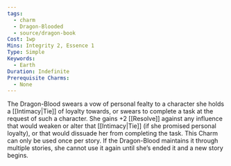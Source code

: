 ```yaml
---
tags:
  - charm
  - Dragon-Blooded
  - source/dragon-book
Cost: 1wp
Mins: Integrity 2, Essence 1
Type: Simple
Keywords:
  - Earth
Duration: Indefinite
Prerequisite Charms:
  - None
---
```

The Dragon-Blood swears a vow of personal fealty to a character she holds a [[Intimacy|Tie]] of loyalty towards, or swears to complete a task at the request of such a character. She gains +2 [[Resolve]] against any influence that would weaken or alter that [[Intimacy|Tie]] (if she promised personal loyalty), or that would dissuade her from completing the task. This Charm can only be used once per story. If the Dragon-Blood maintains it through multiple stories, she cannot use it again until she’s ended it and a new story begins.